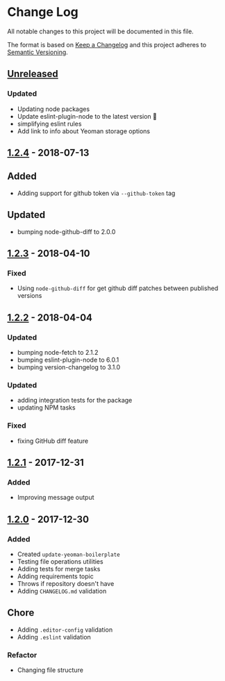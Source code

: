 # Change Log
All notable changes to this project will be documented in this file.

The format is based on [Keep a Changelog](http://keepachangelog.com/)
and this project adheres to [Semantic Versioning](http://semver.org/).

## [Unreleased][]

### Updated
- Updating node packages
- Update eslint-plugin-node to the latest version 🚀 
- simplifying eslint rules
- Add link to info about Yeoman storage options

## [1.2.4][] - 2018-07-13

## Added
- Adding support for github token via `--github-token` tag

## Updated
- bumping node-github-diff to 2.0.0

## [1.2.3][] - 2018-04-10
### Fixed
- Using `node-github-diff` for get github diff patches between published versions
 
## [1.2.2][] - 2018-04-04
### Updated
- bumping node-fetch to 2.1.2
- bumping eslint-plugin-node to 6.0.1
- bumping version-changelog to 3.1.0

### Updated
- adding integration tests for the package
- updating NPM tasks

### Fixed
- fixing GitHub diff feature

## [1.2.1][] - 2017-12-31
### Added
- Improving message output

## [1.2.0][] - 2017-12-30
### Added
- Created `update-yeoman-boilerplate`
- Testing file operations utilities
- Adding tests for merge tasks
- Adding requirements topic
- Throws if repository doesn't have
- Adding `CHANGELOG.md` validation

## Chore
- Adding `.editor-config` validation
- Adding `.eslint` validation

### Refactor
- Changing file structure


[Unreleased]: https://github.com/willmendesneto/update-yeoman-generator/compare/v1.2.4...HEAD
[1.2.4]: https://github.com/willmendesneto/update-yeoman-generator/compare/v1.2.3...v1.2.4
[1.2.3]: https://github.com/willmendesneto/update-yeoman-generator/compare/v1.2.2...v1.2.3
[1.2.2]: https://github.com/willmendesneto/update-yeoman-generator/compare/v1.2.1...v1.2.2
[1.2.1]: https://github.com/willmendesneto/update-yeoman-generator/compare/v1.2.0...v1.2.1
[1.2.0]: https://github.com/willmendesneto/update-yeoman-generator/tree/v1.2.0
